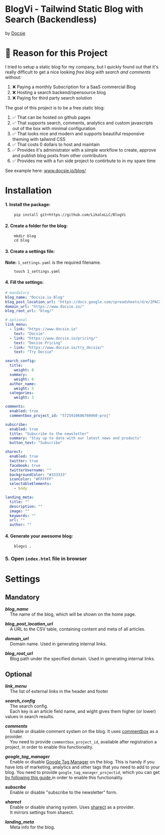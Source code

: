 # BlogVi - Tailwind Static Blog with Search (Backendless)
 by [Docsie](https://www.docsie.io)
 
# 👋 Reason for this Project

I tried to setup a static blog for my company, but I quickly found out that it's really difficult to get a nice looking *free blog with search and comments* without:
1. ❌ Paying a monthly Subscription for a SaaS commercial Blog
2. ❌ Hosting a search backend/opensource blog
3. ❌ Paying for third party search solution

The goal of this project is to be a free static blog:
1.  ✅ That can be hosted on github pages
2.  ✅ That supports search, comments, analytics and custom javascripts out of the box with minimal configuration
3.  ✅ That looks nice and modern and supports beautiful responsive theming with tailwind CSS
4.  ✅ That costs 0 dollars to host and maintain
5.  ✅ Provides it's administrator with a simple workflow to create, approve and publish blog posts from other contributors
6.  ✅ Provides me with a fun side project to contirbute to in my spare time

See example here: www.docsie.io/blog/

# Installation

#### 1. Install the package:

```shell
    pip install git+https://github.com/LikaloLLC/BlogVi
```

#### 2. Create a folder for the blog:

```shell
    mkdir blog
    cd blog
```
    

#### 3. Create a settings file:

**Note:** `1_settings.yaml` is the required filename.

```shell
    touch 1_settings.yaml
```

#### 4. Fill the settings:

```yaml
# mandatory
blog_name: "Docsie.io Blog"
blog_post_location_url: "https://docs.google.com/spreadsheets/d/e/2PACX-1vR2Unb1VTOB1upja915Rp7N6MJnqtLLOPYUlrJW7R0qybH_kGWB1wPozgjAf6X5JD-Bv_XldO9yKSLU/pub?output=csv"
domain_url: "https://www.docsie.io/"
blog_root_url: "blog/"

# optional
link_menu:
  - link: "https://www.docsie.io"
    text: "Docsie"
  - link: "https://www.docsie.io/pricing/"
    text: "Docsie Pricing"
  - link: "https://www.docsie.io/try_docsie/"
    text: "Try Docsie"

search_config:
  title:
    weight: 8
  summary:
    weight: 6
  author_name:
    weight: 5
  categories:
    weight: 3

comments:
  enabled: true
  commentbox_project_id: "5725910686760960-proj"

subscribe:
  enabled: true
  title: "Subscribe to the newsletter"
  summary: "Stay up to date with our latest news and products"
  button_text: "Subscribe"

sharect:
  enabled: true
  twitter: true
  facebook: true
  twitterUsername: ""
  backgroundColor: "#333333"
  iconColor: "#FFFFFF"
  selectableElements:
    - body

landing_meta:
  title: ""
  description: ""
  image: ""
  keywords: ""
  url: ""
  author: ""

```

#### 4. Generate your awesome blog:

```shell
    blogvi .
```

### 5. Open `index.html` file in browser

# Settings

## Mandatory

***blog_name***  
    The name of the blog, which will be shown on the home page.

***blog_post_location_url***  
    A URL to the CSV table, containing content and meta of all articles.

***domain_url***  
    Domain name. Used in generating internal links.

***blog_root_url***  
    Blog path under the specified domain. Used in generating internal links.

## Optional

***link_menu***  
    The list of external links in the header and footer

***search_config***  
    The search config.  
    Each key is an article field name, and wight gives them higher (or lower) values in search results.

***comments***  
    Enable or disable comment system on the blog. It uses [commentbox](https://commentbox.io/) as a provider.  
    You need to provide `commentbox_project_id`, available after registration a project,
in order to enable this functionality.

***google_tag_manager***  
    Enable or disable [Google Tag Manager](https://marketingplatform.google.com/about/tag-manager/) on the blog. This is handy if you have lots of marketing, analytics and other tags that you need to add to your blog. 
You need to provide `google_tag_manager_projectid`, which you can get [by following this guide](https://support.google.com/tagmanager/answer/6103696?hl=en),in order to enable this functionality.


***subscribe***  
    Enable or disable "subscribe to the newsletter" form.

***sharect***  
    Enable or disable sharing system. Uses [sharect](https://estevanmaito.github.io/sharect/) as a provider.  
    It mirrors settings from sharect.

***landing_meta***  
    Meta info for the blog.